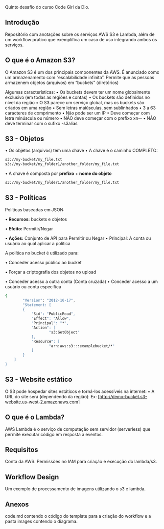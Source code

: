 Quinto desafio do curso Code Girl da Dio.

## Introdução
Repositório com anotações sobre os serviços AWS S3 e Lambda, além de um workflow prático que exemplifica um caso de uso integrando ambos os serviços.

## O que é o Amazon S3?
O Amazon S3 é um dos principais componentes da AWS. É anunciado como um armazenamento com “escalabilidade infinita”. Permite que as pessoas armazenem objetos (arquivos) em “buckets” (diretórios)

Algumas características:
• Os buckets devem ter um nome globalmente exclusivo (em todas as regiões e contas)
• Os buckets são definidos no nível da região
• O S3 parece um serviço global, mas os buckets são criados em uma região
• Sem letras maiúsculas, sem sublinhados
• 3 a 63 caracteres de comprimento
• Não pode ser um IP
• Deve começar com letra minúscula ou número
• NÃO deve começar com o prefixo xn--
• NÃO deve terminar com o sufixo -s3alias

## **S3 - Objetos**

• Os objetos (arquivos) tem uma chave
• A chave é o caminho COMPLETO: 

```bash
s3://my-bucket/my_file.txt
s3://my-bucket/my_folder1/another_folder/my_file.txt
```

• A chave é composta por **prefixo** + **nome do objeto**

```bash
s3://my-bucket/my_folder1/another_folder/my_file.txt
```

## **S3 - Políticas**

Políticas baseadas em JSON:

  • **Recursos:** buckets e objetos 

  • **Efeito:** Permitir/Negar 

  • **Ações:** Conjunto de API para Permitir ou Negar • Principal: A conta ou usuário ao qual aplicar a
    política

A política no bucket é utilizado para: 

  • Conceder acesso público ao bucket

  • Forçar a criptografia dos objetos no upload 

  • Conceder acesso a outra conta (Conta cruzada)
  • Conceder acesso a um usuário ou conta específica

```bash
{
		"Version": "2012-10-17",
		"Statement: [
		{ 
			"Sid": "PublicRead",
			"Effect": "Allow",
			"Principal": "*",
			"Action": [
					"s3:GetObject"
			],
			"Resource": [
					"arn:aws:s3:::examplebucket/*"
			]
		}
	]
}
```

## **S3 - Website estático**

O S3 pode hospedar sites estáticos e torná-los acessíveis na internet:
  • A URL do site será (dependendo da região):
    Ex: [http://demo-bucket.s3-website.us-west-2.amazonaws.com]

## O que é o Lambda?
AWS Lambda é o serviço de computação sem servidor (serverless) que permite executar código em resposta a eventos.

## Requisitos
Conta da AWS.
Permissões no IAM para criação e execução do lambda/s3.

## Workflow Design
Um exemplo de processamento de imagens utilizando o s3 e lambda.

## Anexos
code.md contendo o código do template para a criação do workflow e a pasta images contendo o diagrama.

